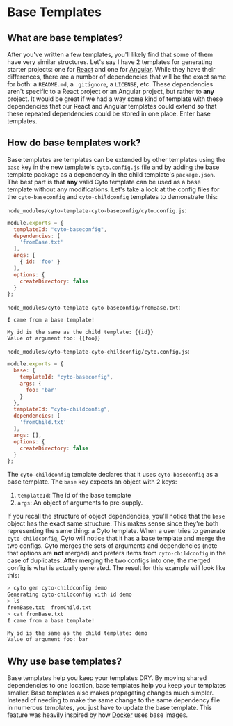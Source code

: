 # Base Templates

## What are base templates?

After you've written a few templates, you'll likely find that some of them have very similar structures. Let's say I have 2 templates for generating starter projects: one for [React](https://facebook.github.io/react/) and one for [Angular](https://angular.io/).  While they have their differences, there are a number of dependencies that will be the exact same for both: a `README.md`, a `.gitignore`, a `LICENSE`, etc. These dependencies aren't specific to a React project or an Angular project, but rather to **any** project. It would be great if we had a way some kind of template with these dependencies that our React and Angular templates could extend so that these repeated dependencies could be stored in one place. Enter base templates.

## How do base templates work?

Base templates are templates can be extended by other templates using the `base` key in the new template's `cyto.config.js` file and by adding the base template package as a dependency in the child template's `package.json`. The best part is that **any** valid Cyto template can be used as a base template without any modifications. Let's take a look at the config files for the `cyto-baseconfig` and `cyto-childconfig` templates to demonstrate this:

`node_modules/cyto-template-cyto-baseconfig/cyto.config.js`:
```js
module.exports = {
  templateId: "cyto-baseconfig",
  dependencies: [
    'fromBase.txt'
  ],
  args: [
    { id: 'foo' }
  ],
  options: {
    createDirectory: false
  }
};
```

`node_modules/cyto-template-cyto-baseconfig/fromBase.txt`:
```
I came from a base template!

My id is the same as the child template: {{id}}
Value of argument foo: {{foo}}
```

`node_modules/cyto-template-cyto-childconfig/cyto.config.js`:

```js
module.exports = {
  base: {
    templateId: "cyto-baseconfig",
    args: {
      foo: 'bar'
    }
  },
  templateId: "cyto-childconfig",
  dependencies: [
    'fromChild.txt'
  ],
  args: [],
  options: {
    createDirectory: false
  }
};
```

The `cyto-childconfig` template declares that it uses `cyto-baseconfig` as a base template. The `base` key expects an object with 2 keys:

1. `templateId`: The id of the base template
2. `args`: An object of arguments to pre-supply.

If you recall the structure of object dependencies, you'll notice that the `base` object has the exact same structure. This makes sense since they're both representing the same thing: a Cyto template. When a user tries to generate `cyto-childconfig`, Cyto will notice that it has a base template and merge the two configs. Cyto merges the sets of arguments and dependencies (note that options are **not** merged) and prefers items from `cyto-childconfig` in the case of duplicates. After merging the two configs into one, the merged config is what is actually generated. The result for this example will look like this:

```bash
> cyto gen cyto-childconfig demo
Generating cyto-childconfig with id demo
> ls
fromBase.txt  fromChild.txt
> cat fromBase.txt
I came from a base template!

My id is the same as the child template: demo
Value of argument foo: bar
```

## Why use base templates?

Base templates help you keep your templates DRY. By moving shared dependencies to one location, base templates help you keep your templates smaller. Base templates also makes propagating changes much simpler. Instead of needing to make the same change to the same dependency file in numerous templates, you just have to update the base template. This feature was heavily inspired by how [Docker](https://www.docker.com/) uses base images.
